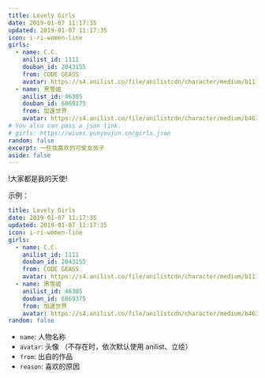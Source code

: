 ```yaml
---
title: Lovely Girls
date: 2019-01-07 11:17:35
updated: 2019-01-07 11:17:35
icon: i-ri-women-line
girls:
  - name: C.C.
    anilist_id: 1111
    douban_id: 2043155
    from: CODE GEASS
    avatar: https://s4.anilist.co/file/anilistcdn/character/medium/b1111-hNdvOW5ZNCCH.png
  - name: 黑雪姬
    anilist_id: 46305
    douban_id: 6869375
    from: 加速世界
    avatar: https://s4.anilist.co/file/anilistcdn/character/medium/b46305-CiZOEqz5u1mk.png
# You also can pass a json link.
# girls: https://wives.yunyoujun.cn/girls.json
random: false
excerpt: 一些我喜欢的可爱女孩子
aside: false
---
```


<div class="text-center" m="2" title="我全都要！">
!大家都是我的天使!
</div>

<YunGirls :girls="frontmatter.girls" :random="frontmatter.random" />

示例：

```yaml
title: Lovely Girls
date: 2019-01-07 11:17:35
updated: 2019-01-07 11:17:35
icon: i-ri-women-line
girls:
  - name: C.C.
    anilist_id: 1111
    douban_id: 2043155
    from: CODE GEASS
    avatar: https://s4.anilist.co/file/anilistcdn/character/medium/b1111-hNdvOW5ZNCCH.png
  - name: 黑雪姬
    anilist_id: 46305
    douban_id: 6869375
    from: 加速世界
    avatar: https://s4.anilist.co/file/anilistcdn/character/medium/b46305-CiZOEqz5u1mk.png
random: false
```

- `name`: 人物名称
- `avatar`: 头像 （不存在时，依次默认使用 anilist、立绘）
- `from`: 出自的作品
- `reason`: 喜欢的原因
